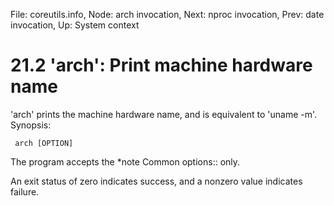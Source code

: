 File: coreutils.info,  Node: arch invocation,  Next: nproc invocation,  Prev: date invocation,  Up: System context

21.2 'arch': Print machine hardware name
========================================

'arch' prints the machine hardware name, and is equivalent to 'uname
-m'.  Synopsis:

     arch [OPTION]

   The program accepts the *note Common options:: only.

   An exit status of zero indicates success, and a nonzero value
indicates failure.

